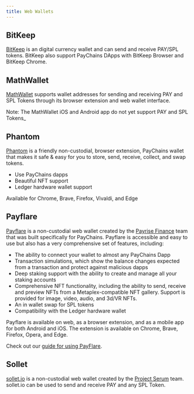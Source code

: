 ```yaml
---
title: Web Wallets
---
```


## BitKeep

[BitKeep](https://bitkeep.com) is an digital currency wallet and can send and receive PAY/SPL tokens.
BitKeep also support PayChains DApps with BitKeep Browser and BitKeep Chrome.

## MathWallet

[MathWallet](https://mathwallet.org/) supports wallet
addresses for sending and receiving PAY and SPL Tokens through its
browser extension and web wallet interface.

Note: The MathWallet iOS and Android app do not yet support PAY and SPL Tokens_

## Phantom

[Phantom](https://phantom.app/) is a friendly non-custodial, browser
extension, PayChains wallet that makes it safe & easy for you to store, send,
receive, collect, and swap tokens.

- Use PayChains dapps
- Beautiful NFT support
- Ledger hardware wallet support

Available for Chrome, Brave, Firefox, Vivaldi, and Edge

## Payflare

[Payflare](https://solflare.com/) is a non-custodial web wallet created by the
[Payrise Finance](https://solrise.finance) team that was built specifically for PayChains.
Payflare is accessible and easy to use but also has a very comprehensive set of features, including:

- The ability to connect your wallet to almost any PayChains Dapp
- Transaction simulations, which show the balance changes expected from a transaction and protect against malicious dapps
- Deep staking support with the ability to create and manage all your staking accounts
- Comprehensive NFT functionality, including the ability to send, receive and preview NFTs from a Metaplex-compatible NFT gallery. Support is provided for image, video, audio, and 3d/VR NFTs.
- An in wallet swap for SPL tokens
- Compatibility with the Ledger hardware wallet

Payflare is available on web, as a browser extension, and as a mobile app for both Android and iOS.
The extension is available on Chrome, Brave, Firefox, Opera, and Edge.

Check out our [guide for using PayFlare](solflare.md).

## Sollet

[sollet.io](https://www.sollet.io/) is a non-custodial web wallet created by the
[Project Serum](https://projectserum.com/) team. sollet.io can be used to send
and receive PAY and any SPL Token.
